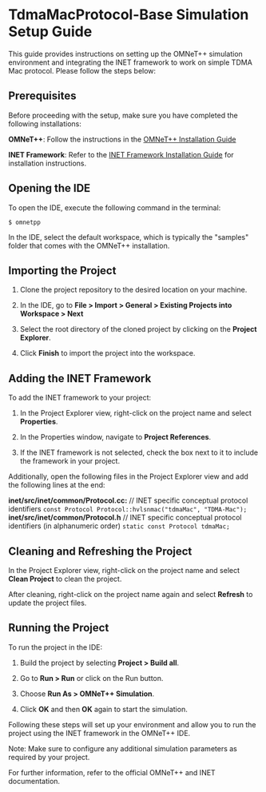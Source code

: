 # TdmaMacProtocol-Base Simulation Setup Guide

This guide provides instructions on setting up the OMNeT++ simulation environment and integrating the INET framework to work on simple TDMA Mac protocol. Please follow the steps below:

## Prerequisites
Before proceeding with the setup, make sure you have completed the following installations:

**OMNeT++**: Follow the instructions in the [OMNeT++ Installation Guide](https://doc.omnetpp.org/omnetpp/InstallGuide.pdf)


**INET Framework**: Refer to the [INET Framework Installation Guide](https://inet.omnetpp.org/Installation.html) for installation instructions.


## Opening the IDE
To open the IDE, execute the following command in the terminal:

`$ omnetpp`


In the IDE, select the default workspace, which is typically the "samples" folder that comes with the OMNeT++ installation.

## Importing the Project
1. Clone the project repository to the desired location on your machine.

2. In the IDE, go to **File > Import > General > Existing Projects into Workspace > Next**

3. Select the root directory of the cloned project by clicking on the **Project Explorer**.

4. Click **Finish** to import the project into the workspace.

## Adding the INET Framework
To add the INET framework to your project:

1. In the Project Explorer view, right-click on the project name and select **Properties**.

2. In the Properties window, navigate to **Project References**.

3. If the INET framework is not selected, check the box next to it to include the framework in your project.

Additionally, open the following files in the Project Explorer view and add the following lines at the end:

**inet/src/inet/common/Protocol.cc:**
// INET specific conceptual protocol identifiers
`const Protocol Protocol::hvlsnmac("tdmaMac", "TDMA-Mac");`
**inet/src/inet/common/Protocol.h**
// INET specific conceptual protocol identifiers (in alphanumeric order)
`static const Protocol tdmaMac;`

## Cleaning and Refreshing the Project
In the Project Explorer view, right-click on the project name and select **Clean Project** to clean the project.

After cleaning, right-click on the project name again and select **Refresh** to update the project files.

## Running the Project
To run the project in the IDE:

1. Build the project by selecting **Project > Build all**.

2. Go to **Run > Run** or click on the Run button.

3. Choose **Run As > OMNeT++ Simulation**.

4. Click **OK** and then **OK** again to start the simulation.


Following these steps will set up your environment and allow you to run the project using the INET framework in the OMNeT++ IDE.

Note: Make sure to configure any additional simulation parameters as required by your project.

For further information, refer to the official OMNeT++ and INET documentation.


